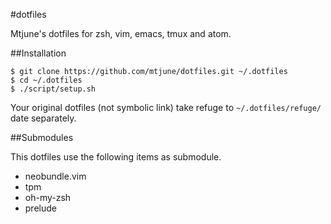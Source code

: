 #dotfiles

Mtjune's dotfiles for zsh, vim, emacs, tmux and atom.

##Installation

```
$ git clone https://github.com/mtjune/dotfiles.git ~/.dotfiles
$ cd ~/.dotfiles
$ ./script/setup.sh
```

Your original dotfiles (not symbolic link) take refuge to `~/.dotfiles/refuge/` date separately.


##Submodules

This dotfiles use the following items as submodule.

* neobundle.vim
* tpm
* oh-my-zsh
* prelude
